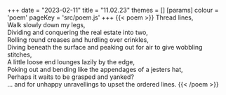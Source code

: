 +++
date = "2023-02-11"
title = "11.02.23"
themes = []
[params]
  colour = 'poem'
  pageKey = 'src/poem.js'
+++
{{< poem >}}
Thread lines,  
Walk slowly down my legs,  
Dividing and conquering the real estate into two,  
Rolling round creases and hurdling over crinkles,  
Diving beneath the surface and peaking out for air to give wobbling stitches,  
A little loose end lounges lazily by the edge,  
Poking out and bending like the appendages of a jesters hat,  
Perhaps it waits to be grasped and yanked?  
... and for unhappy unravellings to upset the ordered lines.
{{< /poem >}}